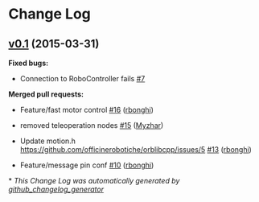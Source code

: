 # Change Log

## [v0.1](https://github.com/officinerobotiche/ros_serial_bridge/tree/v0.1) (2015-03-31)

**Fixed bugs:**

- Connection to RoboController fails [\#7](https://github.com/officinerobotiche/ros_serial_bridge/issues/7)

**Merged pull requests:**

- Feature/fast motor control [\#16](https://github.com/officinerobotiche/ros_serial_bridge/pull/16) ([rbonghi](https://github.com/rbonghi))

- removed teleoperation nodes [\#15](https://github.com/officinerobotiche/ros_serial_bridge/pull/15) ([Myzhar](https://github.com/Myzhar))

- Update motion.h https://github.com/officinerobotiche/orblibcpp/issues/5 [\#13](https://github.com/officinerobotiche/ros_serial_bridge/pull/13) ([rbonghi](https://github.com/rbonghi))

- Feature/message pin conf [\#10](https://github.com/officinerobotiche/ros_serial_bridge/pull/10) ([rbonghi](https://github.com/rbonghi))



\* *This Change Log was automatically generated by [github_changelog_generator](https://github.com/skywinder/Github-Changelog-Generator)*